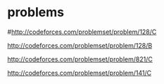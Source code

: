 # problems
#http://codeforces.com/problemset/problem/128/C

http://codeforces.com/problemset/problem/128/B

http://codeforces.com/problemset/problem/821/C

http://codeforces.com/problemset/problem/141/C
